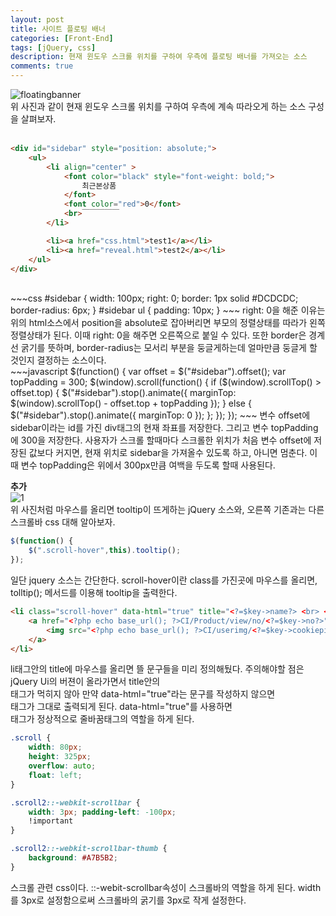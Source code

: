 ```yaml
---
layout: post
title: 사이트 플로팅 배너
categories: [Front-End]
tags: [jQuery, css]
description: 현재 윈도우 스크롤 위치를 구하여 우측에 플로팅 배너를 가져오는 소스
comments: true
---
```


![floatingbanner](https://user-images.githubusercontent.com/36055500/57909698-78f5ba00-78be-11e9-85c2-0f84c2bfec6d.PNG)  
위 사진과 같이 현재 윈도우 스크롤 위치를 구하여 우측에 계속 따라오게 하는 소스 구성을 살펴보자.  
<br>  
~~~html
<div id="sidebar" style="position: absolute;">	
	<ul>
		<li align="center" >
			<font color="black" style="font-weight: bold;">
				최근본상품
			</font>
			<font color="red">0</font>
			<br>￣￣￣￣￣
		</li>

		<li><a href="css.html">test1</a></li>
		<li><a href="reveal.html">test2</a></li> 
	</ul>
</div>
~~~  
<br>  
~~~css
#sidebar { 
	width: 100px; 
	right: 0;
	border: 1px solid #DCDCDC;
	border-radius: 6px;
}
#sidebar ul { 
	padding: 10px; 
}
~~~  
right: 0을 해준 이유는 위의 html소스에서 position을 absolute로 잡아버리면 부모의 정렬상태를 따라가 왼쪽 정렬상태가 된다. 이때 right: 0을 해주면 오른쪽으로 붙일 수 있다. 또한 border은 경계선 굵기를 뜻하며, border-radius는 모서리 부분을 둥글게하는데 얼마만큼 둥글게 할 것인지 결정하는 소스이다.  
<br>  
~~~javascript
$(function() {
	var offset = $("#sidebar").offset();
	var topPadding = 300;
	$(window).scroll(function() {
		if ($(window).scrollTop() > offset.top) {
			$("#sidebar").stop().animate({
				marginTop: $(window).scrollTop() - offset.top + topPadding
			});
		} else {
			$("#sidebar").stop().animate({
				marginTop: 0
			});
		};
	});
});
~~~  
변수 offset에 sidebar이라는 id를 가진 div태그의 현재 좌표를 저장한다. 그리고 변수 topPadding에 300을 저장한다. 사용자가 스크롤 할때마다 스크롤한 위치가 처음 변수 offset에 저장된 값보다 커지면, 현재 위치로 sidebar을 가져올수 있도록 하고, 아니면 멈춘다. 이때 변수 topPadding은 위에서 300px만큼 여백을 두도록 할때 사용된다.

**추가**  
![1](https://user-images.githubusercontent.com/36055500/58747960-24049700-84ad-11e9-9c9b-b3a4a1079263.PNG)  
위 사진처럼 마우스를 올리면 tooltip이 뜨게하는 jQuery 소스와, 오른쪽 기존과는 다른 스크롤바 css 대해 알아보자.  
~~~javascript  
$(function() {
    $(".scroll-hover",this).tooltip();
});
~~~  
일단 jquery 소스는 간단한다. scroll-hover이란 class를 가진곳에 마우스를 올리면, tolltip(); 메서드를 이용해 tooltip을 출력한다.  
~~~html
<li class="scroll-hover" data-html="true" title="<?=$key->name?> <br> <?=number_format($key->eventprice)?>원">
	<a href="<?php echo base_url(); ?>CI/Product/view/no/<?=$key->no?>" target="_blank">
		<img src="<?php echo base_url(); ?>CI/userimg/<?=$key->cookiepic?>" width="60" height="60" alt="">
	</a>
</li>
~~~  
li태그안의 title에 마우스를 올리면 뜰 문구들을 미리 정의해뒀다. 주의해야할 점은 jQuery Ui의 버젼이 올라가면서 title안의 <br>태그가 먹히지 않아 만약 data-html="true"라는 문구를 작성하지 않으면 <br>태그가 그대로 출력되게 된다. data-html="true"를 사용하면 <br>태그가 정상적으로 줄바꿈태그의 역할을 하게 된다.  
~~~css  
.scroll {
	width: 80px;
	height: 325px;
	overflow: auto;
	float: left;
}

.scroll2::-webkit-scrollbar {
	width: 3px; padding-left: -100px;
	!important
}

.scroll2::-webkit-scrollbar-thumb {
	background: #A7B5B2; 
}
~~~  
스크롤 관련 css이다. ::-webit-scrollbar속성이 스크롤바의 역할을 하게 된다. width를 3px로 설정함으로써 스크롤바의 굵기를 3px로 작게 설정한다. 

~~~

